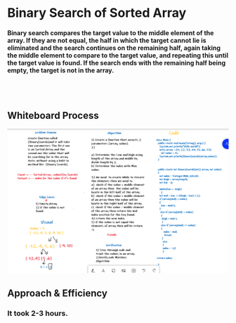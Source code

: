 # Binary Search of Sorted Array
<!-- Description of the challenge -->
#### Binary search compares the target value to the middle element of the array. If they are not equal, the half in which the target cannot lie is eliminated and the search continues on the remaining half, again taking the middle element to compare to the target value, and repeating this until the target value is found. If the search ends with the remaining half being empty, the target is not in the array.

<br>
<br>

## Whiteboard Process
<!-- Embedded whiteboard image -->
![](./assets/array-binary-search.png)

## Approach & Efficiency
<!-- What approach did you take? Discuss Why. What is the Big O space/time for this approach? -->

### **It took 2-3 hours.**